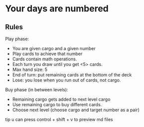 # Your days are numbered

## Rules 
Play phase:
- You are given cargo and a given number
- Play cards to achieve that number 
- Cards contain math operations. 
- Each turn you draw until you get <5> cards.
- Max hand size: 5
- End of turn: put remaining cards at the bottom of the deck 
- Lose: you lose when you run out of cards, not cargo.

Buy phase (in between levels):
- Remaining cargo gets added to next level cargo 
- Use remaining cargo to buy different cards. 
- Choose next level (choose cargo and target number as a pair)







tip u can press control + shift + v to preview md files